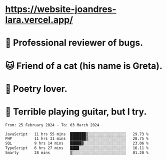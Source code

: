 # https://website-joandres-lara.vercel.app/
# 🐛 Professional reviewer of bugs.
# 🐱 Friend of a cat (his name is Greta).
# 📜 Poetry lover.
# 🎸 Terrible playing guitar, but I try.

<!--START_SECTION:waka-->

```txt
From: 25 February 2024 - To: 03 March 2024

JavaScript   11 hrs 55 mins  ███████▒░░░░░░░░░░░░░░░░░   29.73 %
PHP          11 hrs 31 mins  ███████▒░░░░░░░░░░░░░░░░░   28.75 %
SQL          9 hrs 14 mins   █████▓░░░░░░░░░░░░░░░░░░░   23.06 %
TypeScript   6 hrs 27 mins   ████░░░░░░░░░░░░░░░░░░░░░   16.11 %
Smarty       28 mins         ▒░░░░░░░░░░░░░░░░░░░░░░░░   01.20 %
```

<!--END_SECTION:waka-->
